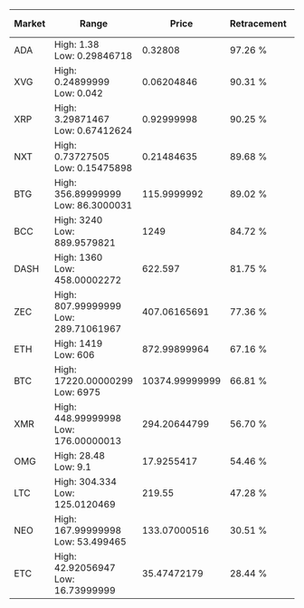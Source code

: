 | Market | Range | Price| Retracement | Doubles to 50% |
| --- | --- | --- | --- | --- |
| ADA | High: 1.38<br />Low: 0.29846718 | 0.32808 | 97.26 % | 2.56 |
| XVG | High: 0.24899999<br />Low: 0.042 | 0.06204846 | 90.31 % | 2.34 |
| XRP | High: 3.29871467<br />Low: 0.67412624 | 0.92999998 | 90.25 % | 2.14 |
| NXT | High: 0.73727505<br />Low: 0.15475898 | 0.21484635 | 89.68 % | 2.08 |
| BTG | High: 356.89999999<br />Low: 86.3000031 | 115.9999992 | 89.02 % | 1.91 |
| BCC | High: 3240<br />Low: 889.9579821 | 1249 | 84.72 % | 1.65 |
| DASH | High: 1360<br />Low: 458.00002272 | 622.597 | 81.75 % | 1.46 |
| ZEC | High: 807.99999999<br />Low: 289.71061967 | 407.06165691 | 77.36 % | 1.35 |
| ETH | High: 1419<br />Low: 606 | 872.99899964 | 67.16 % | 1.16 |
| BTC | High: 17220.00000299<br />Low: 6975 | 10374.99999999 | 66.81 % | 1.17 |
| XMR | High: 448.99999998<br />Low: 176.00000013 | 294.20644799 | 56.70 % | 1.06 |
| OMG | High: 28.48<br />Low: 9.1 | 17.9255417 | 54.46 % | 1.05 |
| LTC | High: 304.334<br />Low: 125.0120469 | 219.55 | 47.28 % | 0.00 |
| NEO | High: 167.99999998<br />Low: 53.499465 | 133.07000516 | 30.51 % | 0.00 |
| ETC | High: 42.92056947<br />Low: 16.73999999 | 35.47472179 | 28.44 % | 0.00 |
